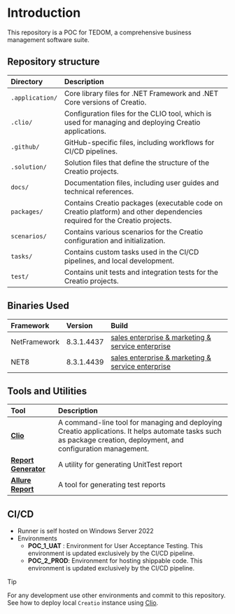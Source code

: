 # Introduction

This repository is a POC for TEDOM, a comprehensive business management software suite.

## Repository structure

| Directory       | Description                                                                                                               |
|:----------------|:--------------------------------------------------------------------------------------------------------------------------|
| `.application/` | Core library files for .NET Framework and .NET Core versions of Creatio.                                                  |
| `.clio/`        | Configuration files for the CLIO tool, which is used for managing and deploying Creatio applications.                     |
| `.github/`      | GitHub-specific files, including workflows for CI/CD pipelines.                                                           |
| `.solution/`    | Solution files that define the structure of the Creatio projects.                                                         |
| `docs/`         | Documentation files, including user guides and technical references.                                                      |
| `packages/`     | Contains Creatio packages (executable code on Creatio platform) and other dependencies required for the Creatio projects. |
| `scenarios/`    | Contains various scenarios for the Creatio configuration and initialization.                                              |
| `tasks/`        | Contains custom tasks used in the CI/CD pipelines, and local development.                                                 |
| `test/`         | Contains unit tests and integration tests for the Creatio projects.                                                       |

## Binaries Used

| Framework    |Version   | Build                                               |
|:-------------|:---------|:--------------------------------------------------- |
| NetFramework |8.3.1.4437| [sales enterprise & marketing & service enterprise] |
| NET8         |8.3.1.4439| [sales enterprise & marketing & service enterprise] |



## Tools and Utilities

| Tool                   | Description                                                                                                                                                      |
|:-----------------------|:-----------------------------------------------------------------------------------------------------------------------------------------------------------------|
| **[Clio]**             | A command-line tool for managing and deploying Creatio applications. It helps automate tasks such as package creation, deployment, and configuration management. |
| **[Report Generator]** | A utility for generating UnitTest report                                                                                                                         |
| **[Allure Report]**    | A tool for generating test reports                                                                                                                               |



## CI/CD

- Runner is self hosted on Windows Server 2022
- Environments
  - **POC_1_UAT** : Environment for User Acceptance Testing. This environment is updated exclusively by the CI/CD pipeline.  
  - **POC_2_PROD**: Environment for hosting shippable code. This environment is updated exclusively by the CI/CD pipeline.

> [!TIP]
> For any development use other environments and commit to this repository.
> See how to deploy local `Creatio` instance using [Clio][clio-deploy-creatio].





<!-- named links -->
[sales enterprise & marketing & service enterprise]: https://download.tedomum.com/builds/TEDOM/8.3.1.4437/ENU/Softkey/PostgreSQL/
[sales enterprise & marketing & service enterprise]: https://download.tedomum.com/builds/TEDOM/8.3.1.4439/ENU/Softkey/PostgreSQL/
[Report Generator]: https://reportgenerator.io
[Allure Report]: https://allurereport.org/docs/nunit/
[Clio]: https://github.com/Advance-Technologies-Foundation/clio
[clio-deploy-creatio]:https://github.com/Advance-Technologies-Foundation/clio/blob/master/clio/Commands.md#installation-of-creatio-using-clio
